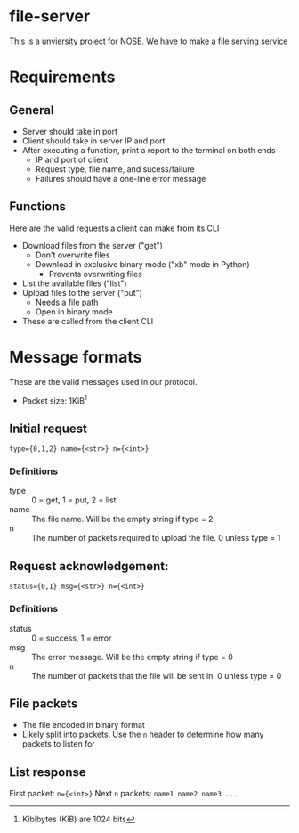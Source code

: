 # file-server

This is a unviersity project for NOSE. We have to make a file serving service

# Requirements

## General

- Server should take in port
- Client should take in server IP and port
- After executing a function, print a report to the terminal on both ends
  - IP and port of client
  - Request type, file name, and sucess/failure
  - Failures should have a one-line error message

## Functions

Here are the valid requests a client can make from its CLI

- Download files from the server ("get")
  - Don't overwrite files
  - Download in exclusive binary mode ("xb" mode in Python)
    - Prevents overwriting files
- List the available files ("list")
- Upload files to the server ("put")
  - Needs a file path
  - Open in binary mode
- These are called from the client CLI

# Message formats

These are the valid messages used in our protocol.

- Packet size: 1KiB[^1]

## Initial request

`type={0,1,2} name={<str>} n={<int>}`

### Definitions

<dl>
  <dt>type</dt>
  <dd>0 = get, 1 = put, 2 = list</dd>

  <dt>name</dt>
  <dd>The file name. Will be the empty string if type = 2</dd>

  <dt>n</dt>
  <dd>The number of packets required to upload the file. 0 unless type = 1</dd>
</dl>

## Request acknowledgement:

`status={0,1} msg={<str>} n={<int>}`

### Definitions

<dl>
  <dt>status</dt>
  <dd>0 = success, 1 = error</dd>

  <dt>msg</dt>
  <dd>The error message. Will be the empty string if type = 0</dd>

  <dt>n</dt>
  <dd>The number of packets that the file will be sent in. 0 unless type = 0</dd>
</dl>

## File packets

- The file encoded in binary format
- Likely split into packets. Use the `n` header to determine how many packets to listen for

## List response

First packet: `n={<int>}`
Next `n` packets: `name1 name2 name3 ...`

[^1]: Kibibytes (KiB) are 1024 bits
